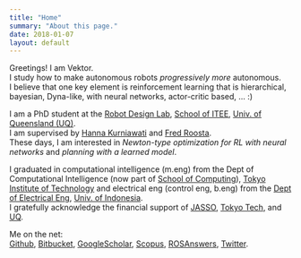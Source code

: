 ```yaml
---
title: "Home"
summary: "About this page."
date: 2018-01-07
layout: default
---
```


Greetings! I am Vektor. <br />
I study how to make autonomous robots _progressively more_ autonomous. <br />
I believe that one key element is reinforcement learning that is hierarchical, bayesian, Dyna-like, with neural networks, actor-critic based, ... :) <br />

I am a PhD student at the [Robot Design Lab](http://robotics.itee.uq.edu.au), [School of ITEE](http://www.itee.uq.edu.au/), [Univ. of Queensland (UQ)](https://www.uq.edu.au/). <br />
I am supervised by 
[Hanna Kurniawati](http://robotics.itee.uq.edu.au/~hannakur/dokuwiki/doku.php?id=wiki:welcome) and
[Fred Roosta](https://people.smp.uq.edu.au/FredRoosta/). <br />
These days, I am interested in _Newton-type optimization for RL with neural networks_ and _planning with a learned model_.

I graduated in
computational intelligence (m.eng) from the Dept of Computational Intelligence (now part of [School of Computing](https://www.titech.ac.jp/english/about/organization/schools/organization04.html)), [Tokyo Institute of Technology](https://www.titech.ac.jp/english/) and
electrical eng (control eng, b.eng) from the [Dept of Electrical Eng](http://www.ee.ui.ac.id), [Univ. of Indonesia](http://www.ui.ac.id/en/).<br />
I gratefully acknowledge the financial support of [JASSO](http://www.jasso.go.jp/en/), [Tokyo Tech](https://www.titech.ac.jp/english/), and [UQ](https://www.uq.edu.au/).

Me on the net: <br/>
[Github](https://github.com/tttor), 
[Bitbucket](https://bitbucket.org/tttor/), 
[GoogleScholar](https://scholar.google.com/citations?user=AYOBcPYAAAAJ), 
[Scopus](https://www.scopus.com/authid/detail.uri?authorId=56595210300), 
[ROSAnswers](https://answers.ros.org/users/1552/tor/),
[Twitter](https://twitter.com/tttorrr).
